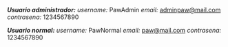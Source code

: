 ***Usuario administrador:*** 
*username:* PawAdmin
*email:* adminpaw@mail.com
*contrasena:* 1234567890

***Usuario normal:***
*username:* PawNormal
*email:* paw@mail.com
*contrasena:* 1234567890